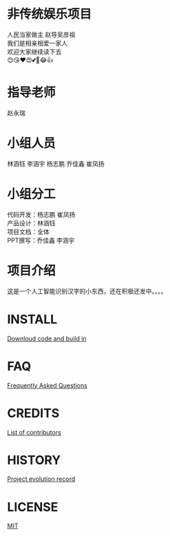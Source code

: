 # 非传统娱乐项目 
 人民当家做主 赵导吴彦祖  
 我们是相亲相爱一家人   
 欢迎大家继续读下去      
 😊😘❤️😍💕🤣😂👍

# 指导老师
赵永瑞

# 小组人员
林涵钰  李涵宇  杨志鹏  乔佳鑫  崔凤扬

# 小组分工
  代码开发：杨志鹏 崔凤扬  
  产品设计：林涵钰  
  项目文档：全体  
  PPT撰写：乔佳鑫 李涵宇

# 项目介绍
这是一个人工智能识别汉字的小东西，还在积极还发中。。。。  

# INSTALL
[Downloud code and build in](https://github.com/Bistu-OSSDT-2022/6-zhaoyr-linhy)

# FAQ
[Frequently Asked Questions](https://github.com/Bistu-OSSDT-2022/6-zhaoyr-linhy/issues)

# CREDITS
[List of contributors](https://github.com/Bistu-OSSDT-2022/6-zhaoyr-linhy/blob/program/CREDITS.md)

# HISTORY
[Project evolution record](https://github.com/Bistu-OSSDT-2022/6-zhaoyr-linhy/commits/program)

# LICENSE
[MIT](https://github.com/Bistu-OSSDT-2022/6-zhaoyr-linhy/blob/program/license)
